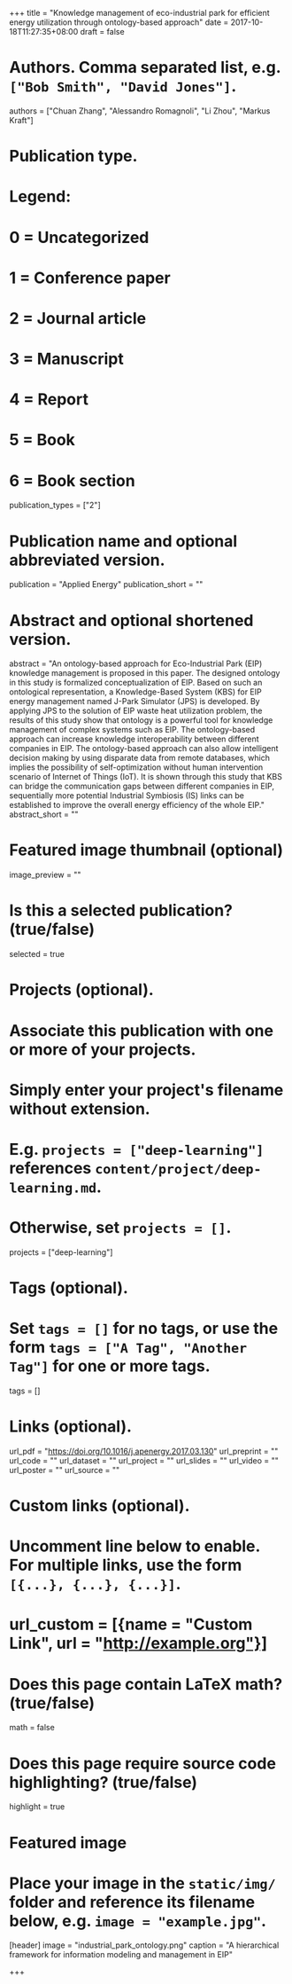 +++
title = "Knowledge management of eco-industrial park for efficient energy utilization through ontology-based approach"
date = 2017-10-18T11:27:35+08:00
draft = false

# Authors. Comma separated list, e.g. `["Bob Smith", "David Jones"]`.
authors = ["Chuan Zhang", "Alessandro Romagnoli", "Li Zhou", "Markus Kraft"]

# Publication type.
# Legend:
# 0 = Uncategorized
# 1 = Conference paper
# 2 = Journal article
# 3 = Manuscript
# 4 = Report
# 5 = Book
# 6 = Book section
publication_types = ["2"]

# Publication name and optional abbreviated version.
publication = "Applied Energy"
publication_short = ""

# Abstract and optional shortened version.
abstract = "An ontology-based approach for Eco-Industrial Park (EIP) knowledge management is proposed in this paper. The designed ontology in this study is formalized conceptualization of EIP. Based on such an ontological representation, a Knowledge-Based System (KBS) for EIP energy management named J-Park Simulator (JPS) is developed. By applying JPS to the solution of EIP waste heat utilization problem, the results of this study show that ontology is a powerful tool for knowledge management of complex systems such as EIP. The ontology-based approach can increase knowledge interoperability between different companies in EIP. The ontology-based approach can also allow intelligent decision making by using disparate data from remote databases, which implies the possibility of self-optimization without human intervention scenario of Internet of Things (IoT). It is shown through this study that KBS can bridge the communication gaps between different companies in EIP, sequentially more potential Industrial Symbiosis (IS) links can be established to improve the overall energy efficiency of the whole EIP."
abstract_short = ""

# Featured image thumbnail (optional)
image_preview = ""

# Is this a selected publication? (true/false)
selected = true

# Projects (optional).
#   Associate this publication with one or more of your projects.
#   Simply enter your project's filename without extension.
#   E.g. `projects = ["deep-learning"]` references `content/project/deep-learning.md`.
#   Otherwise, set `projects = []`.
projects = ["deep-learning"]

# Tags (optional).
#   Set `tags = []` for no tags, or use the form `tags = ["A Tag", "Another Tag"]` for one or more tags.
tags = []

# Links (optional).
url_pdf = "https://doi.org/10.1016/j.apenergy.2017.03.130"
url_preprint = ""
url_code = ""
url_dataset = ""
url_project = ""
url_slides = ""
url_video = ""
url_poster = ""
url_source = ""

# Custom links (optional).
#   Uncomment line below to enable. For multiple links, use the form `[{...}, {...}, {...}]`.
# url_custom = [{name = "Custom Link", url = "http://example.org"}]

# Does this page contain LaTeX math? (true/false)
math = false

# Does this page require source code highlighting? (true/false)
highlight = true

# Featured image
# Place your image in the `static/img/` folder and reference its filename below, e.g. `image = "example.jpg"`.
[header]
image = "industrial_park_ontology.png"
caption = "A hierarchical framework for information modeling and management in EIP"

+++
